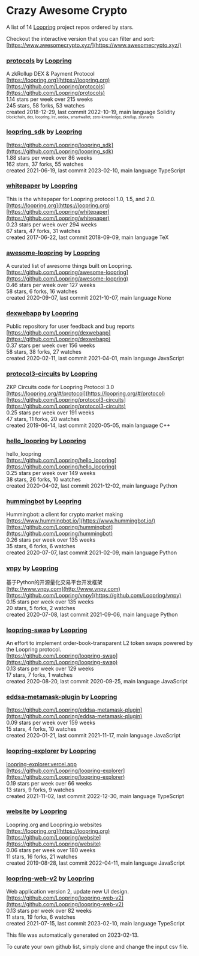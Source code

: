 # Crazy Awesome Crypto
A list of 14 [Loopring](https://github.com/Loopring) project repos ordered by stars.  

Checkout the interactive version that you can filter and sort: 
[https://www.awesomecrypto.xyz/](https://www.awesomecrypto.xyz/)  


### [protocols](https://github.com/Loopring/protocols) by [Loopring](https://github.com/Loopring)  
A zkRollup DEX & Payment Protocol  
[https://loopring.org](https://loopring.org)  
[https://github.com/Loopring/protocols](https://github.com/Loopring/protocols)  
1.14 stars per week over 215 weeks  
245 stars, 58 forks, 53 watches  
created 2018-12-29, last commit 2022-10-19, main language Solidity  
<sub><sup>blockchain, dex, loopring, lrc, oedax, smartwallet, zero-knowledge, zkrollup, zksnarks</sup></sub>


### [loopring_sdk](https://github.com/Loopring/loopring_sdk) by [Loopring](https://github.com/Loopring)  
  
[https://github.com/Loopring/loopring_sdk](https://github.com/Loopring/loopring_sdk)  
1.88 stars per week over 86 weeks  
162 stars, 37 forks, 55 watches  
created 2021-06-19, last commit 2023-02-10, main language TypeScript  


### [whitepaper](https://github.com/Loopring/whitepaper) by [Loopring](https://github.com/Loopring)  
This is the whitepaper for Loopring protocol 1.0, 1.5, and 2.0.  
[https://loopring.org](https://loopring.org)  
[https://github.com/Loopring/whitepaper](https://github.com/Loopring/whitepaper)  
0.23 stars per week over 294 weeks  
67 stars, 47 forks, 31 watches  
created 2017-06-22, last commit 2018-09-09, main language TeX  


### [awesome-loopring](https://github.com/Loopring/awesome-loopring) by [Loopring](https://github.com/Loopring)  
A curated list of awesome things built on Loopring.  
[https://github.com/Loopring/awesome-loopring](https://github.com/Loopring/awesome-loopring)  
0.46 stars per week over 127 weeks  
58 stars, 6 forks, 16 watches  
created 2020-09-07, last commit 2021-10-07, main language None  


### [dexwebapp](https://github.com/Loopring/dexwebapp) by [Loopring](https://github.com/Loopring)  
Public repository for user feedback and bug reports  
[https://github.com/Loopring/dexwebapp](https://github.com/Loopring/dexwebapp)  
0.37 stars per week over 156 weeks  
58 stars, 38 forks, 27 watches  
created 2020-02-11, last commit 2021-04-01, main language JavaScript  


### [protocol3-circuits](https://github.com/Loopring/protocol3-circuits) by [Loopring](https://github.com/Loopring)  
ZKP Circuits code for Loopring Protocol 3.0  
[https://loopring.org/#/protocol](https://loopring.org/#/protocol)  
[https://github.com/Loopring/protocol3-circuits](https://github.com/Loopring/protocol3-circuits)  
0.25 stars per week over 191 weeks  
47 stars, 11 forks, 20 watches  
created 2019-06-14, last commit 2020-05-05, main language C++  


### [hello_loopring](https://github.com/Loopring/hello_loopring) by [Loopring](https://github.com/Loopring)  
hello_loopring  
[https://github.com/Loopring/hello_loopring](https://github.com/Loopring/hello_loopring)  
0.25 stars per week over 149 weeks  
38 stars, 26 forks, 10 watches  
created 2020-04-02, last commit 2021-12-02, main language Python  


### [hummingbot](https://github.com/Loopring/hummingbot) by [Loopring](https://github.com/Loopring)  
Hummingbot: a client for crypto market making  
[https://www.hummingbot.io/](https://www.hummingbot.io/)  
[https://github.com/Loopring/hummingbot](https://github.com/Loopring/hummingbot)  
0.26 stars per week over 135 weeks  
35 stars, 6 forks, 6 watches  
created 2020-07-07, last commit 2021-02-09, main language Python  


### [vnpy](https://github.com/Loopring/vnpy) by [Loopring](https://github.com/Loopring)  
基于Python的开源量化交易平台开发框架  
[http://www.vnpy.com](http://www.vnpy.com)  
[https://github.com/Loopring/vnpy](https://github.com/Loopring/vnpy)  
0.15 stars per week over 135 weeks  
20 stars, 5 forks, 2 watches  
created 2020-07-08, last commit 2021-09-06, main language Python  


### [loopring-swap](https://github.com/Loopring/loopring-swap) by [Loopring](https://github.com/Loopring)  
An effort to implement order-book-transparent L2 token swaps powered by the Loopring protocol.  
[https://github.com/Loopring/loopring-swap](https://github.com/Loopring/loopring-swap)  
0.13 stars per week over 129 weeks  
17 stars, 7 forks, 1 watches  
created 2020-08-20, last commit 2020-09-25, main language JavaScript  


### [eddsa-metamask-plugin](https://github.com/Loopring/eddsa-metamask-plugin) by [Loopring](https://github.com/Loopring)  
  
[https://github.com/Loopring/eddsa-metamask-plugin](https://github.com/Loopring/eddsa-metamask-plugin)  
0.09 stars per week over 159 weeks  
15 stars, 4 forks, 10 watches  
created 2020-01-21, last commit 2021-11-17, main language JavaScript  


### [loopring-explorer](https://github.com/Loopring/loopring-explorer) by [Loopring](https://github.com/Loopring)  
  
[loopring-explorer.vercel.app](loopring-explorer.vercel.app)  
[https://github.com/Loopring/loopring-explorer](https://github.com/Loopring/loopring-explorer)  
0.19 stars per week over 66 weeks  
13 stars, 9 forks, 9 watches  
created 2021-11-02, last commit 2022-12-30, main language TypeScript  


### [website](https://github.com/Loopring/website) by [Loopring](https://github.com/Loopring)  
Loopring.org and Loopring.io websites  
[https://loopring.org](https://loopring.org)  
[https://github.com/Loopring/website](https://github.com/Loopring/website)  
0.06 stars per week over 180 weeks  
11 stars, 16 forks, 21 watches  
created 2019-08-28, last commit 2022-04-11, main language JavaScript  


### [loopring-web-v2](https://github.com/Loopring/loopring-web-v2) by [Loopring](https://github.com/Loopring)  
Web application version 2, update new UI design.  
[https://github.com/Loopring/loopring-web-v2](https://github.com/Loopring/loopring-web-v2)  
0.13 stars per week over 82 weeks  
11 stars, 19 forks, 6 watches  
created 2021-07-15, last commit 2023-02-10, main language TypeScript  


This file was automatically generated on 2023-02-13.  

To curate your own github list, simply clone and change the input csv file.  